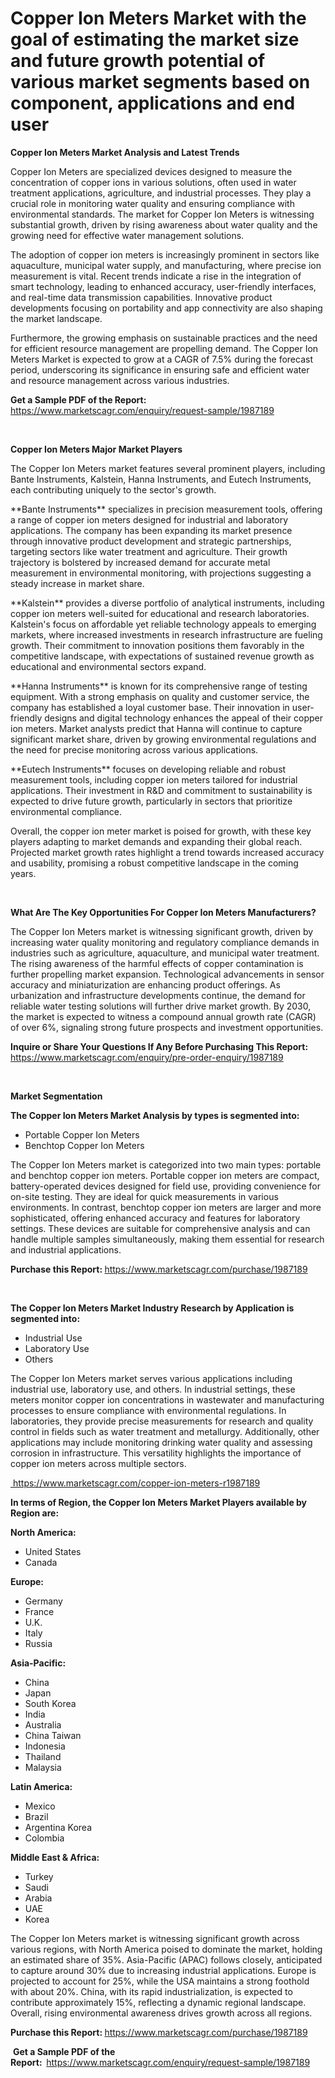 <p><h1>Copper Ion Meters Market with the goal of estimating the market size and future growth potential of various market segments based on component, applications and end user</h1></p><p><strong>Copper Ion Meters Market Analysis and Latest Trends</strong></p>
<p><p>Copper Ion Meters are specialized devices designed to measure the concentration of copper ions in various solutions, often used in water treatment applications, agriculture, and industrial processes. They play a crucial role in monitoring water quality and ensuring compliance with environmental standards. The market for Copper Ion Meters is witnessing substantial growth, driven by rising awareness about water quality and the growing need for effective water management solutions. </p><p>The adoption of copper ion meters is increasingly prominent in sectors like aquaculture, municipal water supply, and manufacturing, where precise ion measurement is vital. Recent trends indicate a rise in the integration of smart technology, leading to enhanced accuracy, user-friendly interfaces, and real-time data transmission capabilities. Innovative product developments focusing on portability and app connectivity are also shaping the market landscape. </p><p>Furthermore, the growing emphasis on sustainable practices and the need for efficient resource management are propelling demand. The Copper Ion Meters Market is expected to grow at a CAGR of 7.5% during the forecast period, underscoring its significance in ensuring safe and efficient water and resource management across various industries.</p></p>
<p><strong>Get a Sample PDF of the Report:&nbsp;</strong> <a href="https://www.marketscagr.com/enquiry/request-sample/1987189?utm_campaign=3577&utm_medium=2&utm_source=Github&utm_content=ia&utm_term=12042025&utm_id=copper-ion-meters">https://www.marketscagr.com/enquiry/request-sample/1987189</a></p>
<p>&nbsp;</p>
<p><strong>Copper Ion Meters Major Market Players</strong></p>
<p><p>The Copper Ion Meters market features several prominent players, including Bante Instruments, Kalstein, Hanna Instruments, and Eutech Instruments, each contributing uniquely to the sector's growth.</p><p>**Bante Instruments** specializes in precision measurement tools, offering a range of copper ion meters designed for industrial and laboratory applications. The company has been expanding its market presence through innovative product development and strategic partnerships, targeting sectors like water treatment and agriculture. Their growth trajectory is bolstered by increased demand for accurate metal measurement in environmental monitoring, with projections suggesting a steady increase in market share.</p><p>**Kalstein** provides a diverse portfolio of analytical instruments, including copper ion meters well-suited for educational and research laboratories. Kalstein's focus on affordable yet reliable technology appeals to emerging markets, where increased investments in research infrastructure are fueling growth. Their commitment to innovation positions them favorably in the competitive landscape, with expectations of sustained revenue growth as educational and environmental sectors expand.</p><p>**Hanna Instruments** is known for its comprehensive range of testing equipment. With a strong emphasis on quality and customer service, the company has established a loyal customer base. Their innovation in user-friendly designs and digital technology enhances the appeal of their copper ion meters. Market analysts predict that Hanna will continue to capture significant market share, driven by growing environmental regulations and the need for precise monitoring across various applications.</p><p>**Eutech Instruments** focuses on developing reliable and robust measurement tools, including copper ion meters tailored for industrial applications. Their investment in R&D and commitment to sustainability is expected to drive future growth, particularly in sectors that prioritize environmental compliance.</p><p>Overall, the copper ion meter market is poised for growth, with these key players adapting to market demands and expanding their global reach. Projected market growth rates highlight a trend towards increased accuracy and usability, promising a robust competitive landscape in the coming years.</p></p>
<p>&nbsp;</p>
<p><strong>What Are The Key Opportunities For Copper Ion Meters Manufacturers?</strong></p>
<p><p>The Copper Ion Meters market is witnessing significant growth, driven by increasing water quality monitoring and regulatory compliance demands in industries such as agriculture, aquaculture, and municipal water treatment. The rising awareness of the harmful effects of copper contamination is further propelling market expansion. Technological advancements in sensor accuracy and miniaturization are enhancing product offerings. As urbanization and infrastructure developments continue, the demand for reliable water testing solutions will further drive market growth. By 2030, the market is expected to witness a compound annual growth rate (CAGR) of over 6%, signaling strong future prospects and investment opportunities.</p></p>
<p><strong>Inquire or Share Your Questions If Any Before Purchasing This Report:</strong> <a href="https://www.marketscagr.com/enquiry/pre-order-enquiry/1987189?utm_campaign=3577&utm_medium=2&utm_source=Github&utm_content=ia&utm_term=12042025&utm_id=copper-ion-meters">https://www.marketscagr.com/enquiry/pre-order-enquiry/1987189</a></p>
<p>&nbsp;</p>
<p><strong>Market Segmentation</strong></p>
<p><strong>The Copper Ion Meters Market Analysis by types is segmented into:</strong></p>
<p><ul><li>Portable Copper Ion Meters</li><li>Benchtop Copper Ion Meters</li></ul></p>
<p><p>The Copper Ion Meters market is categorized into two main types: portable and benchtop copper ion meters. Portable copper ion meters are compact, battery-operated devices designed for field use, providing convenience for on-site testing. They are ideal for quick measurements in various environments. In contrast, benchtop copper ion meters are larger and more sophisticated, offering enhanced accuracy and features for laboratory settings. These devices are suitable for comprehensive analysis and can handle multiple samples simultaneously, making them essential for research and industrial applications.</p></p>
<p><strong>Purchase this Report:&nbsp;</strong><a href="https://www.marketscagr.com/purchase/1987189?utm_campaign=3577&utm_medium=2&utm_source=Github&utm_content=ia&utm_term=12042025&utm_id=copper-ion-meters">https://www.marketscagr.com/purchase/1987189</a></p>
<p>&nbsp;</p>
<p><strong>The Copper Ion Meters Market Industry Research by Application is segmented into:</strong></p>
<p><ul><li>Industrial Use</li><li>Laboratory Use</li><li>Others</li></ul></p>
<p><p>The Copper Ion Meters market serves various applications including industrial use, laboratory use, and others. In industrial settings, these meters monitor copper ion concentrations in wastewater and manufacturing processes to ensure compliance with environmental regulations. In laboratories, they provide precise measurements for research and quality control in fields such as water treatment and metallurgy. Additionally, other applications may include monitoring drinking water quality and assessing corrosion in infrastructure. This versatility highlights the importance of copper ion meters across multiple sectors.</p></p>
<p><a href="https://www.marketscagr.com/copper-ion-meters-r1987189?utm_campaign=3577&utm_medium=2&utm_source=Github&utm_content=ia&utm_term=12042025&utm_id=copper-ion-meters">&nbsp;https://www.marketscagr.com/copper-ion-meters-r1987189</a></p>
<p><strong>In terms of Region, the Copper Ion Meters Market Players available by Region are:</strong></p>
<p>
    <p> <strong> North America: </strong>
        <ul>
            <li>United States</li>
            <li>Canada</li>
        </ul>
        </p> 
    <p> <strong> Europe: </strong>
        <ul>
            <li>Germany</li>
            <li>France</li>
            <li>U.K.</li>
            <li>Italy</li>
            <li>Russia</li>
        </ul>
        </p> 
    <p> <strong> Asia-Pacific: </strong>
        <ul>
            <li>China</li>
            <li>Japan</li>
            <li>South Korea</li>
            <li>India</li>
            <li>Australia</li>
            <li>China Taiwan</li>
            <li>Indonesia</li>
            <li>Thailand</li>
            <li>Malaysia</li>
        </ul>
        </p> 
    <p> <strong> Latin America: </strong>
        <ul>
            <li>Mexico</li>
            <li>Brazil</li>
            <li>Argentina Korea</li>
            <li>Colombia</li>
        </ul>
        </p> 
    <p> <strong> Middle East & Africa: </strong>
        <ul>
            <li>Turkey</li>
            <li>Saudi</li>
            <li>Arabia</li>
            <li>UAE</li>
            <li>Korea</li>
        </ul>
    </p>
    </p>
<p><p>The Copper Ion Meters market is witnessing significant growth across various regions, with North America poised to dominate the market, holding an estimated share of 35%. Asia-Pacific (APAC) follows closely, anticipated to capture around 30% due to increasing industrial applications. Europe is projected to account for 25%, while the USA maintains a strong foothold with about 20%. China, with its rapid industrialization, is expected to contribute approximately 15%, reflecting a dynamic regional landscape. Overall, rising environmental awareness drives growth across all regions.</p></p>
<p><strong>Purchase this Report: </strong><a href="https://www.marketscagr.com/purchase/1987189?utm_campaign=3577&utm_medium=2&utm_source=Github&utm_content=ia&utm_term=12042025&utm_id=copper-ion-meters">https://www.marketscagr.com/purchase/1987189</a></p>
<p>&nbsp;<strong>Get a Sample PDF of the Report:&nbsp;&nbsp;</strong><a href="https://www.marketscagr.com/enquiry/request-sample/1987189?utm_campaign=3577&utm_medium=2&utm_source=Github&utm_content=ia&utm_term=12042025&utm_id=copper-ion-meters">https://www.marketscagr.com/enquiry/request-sample/1987189</a></p>
<p><strong></strong></p>
<p><p></p><p></p><p></p></p>